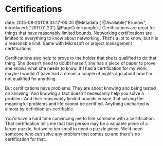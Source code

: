 # Certifications
date: 2015-08-20T08:33:17-05:00
@Metadata {
  @Available("Brunow", introduced: "2017.01.20")
  @PageColor(purple)
}
Certifications are great for things that have reasonably limited bounds. Networking certifications are limited to everything to know about networking. That's a lot to know, but it is a reasonable limit. Same with Microsoft or project management certifications.

Certifications also help to prove to the holder that she is qualified to do that thing. She doesn't need to doubt herself, she has a piece of paper to prove she knows what she needs to know. If I had a certification for my work, maybe I wouldn't have had a dream a couple of nights ago about how I'm not qualified for anything.

But certifications have problems. They are about knowing and being tested on knowing. And knowing a fact doesn't necessarily help you solve a problem. And their reasonably limited bounds ensure that solving the meaningful problems and life cannot be certified. Anything uncharted is almost by definition un-certifiable.

You'd have a hard time convincing me to hire someone with a certification. That certification tells me that that person may be a valuable piece of a larger puzzle, but we're too small to need a puzzle piece. We'd need someone who can solve any problem that comes up and there's no certification for that.
